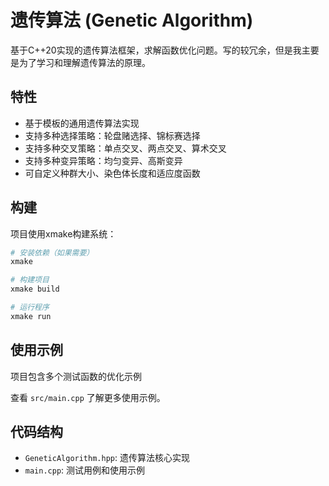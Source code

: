 # 遗传算法 (Genetic Algorithm)

基于C++20实现的遗传算法框架，求解函数优化问题。写的较冗余，但是我主要是为了学习和理解遗传算法的原理。

## 特性

- 基于模板的通用遗传算法实现
- 支持多种选择策略：轮盘赌选择、锦标赛选择
- 支持多种交叉策略：单点交叉、两点交叉、算术交叉
- 支持多种变异策略：均匀变异、高斯变异
- 可自定义种群大小、染色体长度和适应度函数

## 构建

项目使用xmake构建系统：

```bash
# 安装依赖（如果需要）
xmake

# 构建项目
xmake build

# 运行程序
xmake run
```

## 使用示例

项目包含多个测试函数的优化示例

查看 `src/main.cpp` 了解更多使用示例。

## 代码结构

- `GeneticAlgorithm.hpp`: 遗传算法核心实现
- `main.cpp`: 测试用例和使用示例